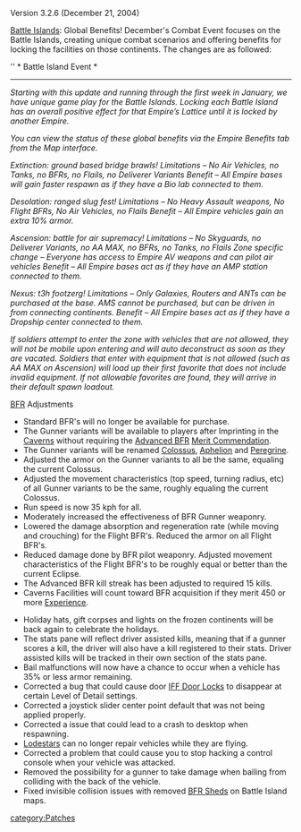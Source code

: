 Version 3.2.6 (December 21, 2004)

[Battle Islands](../Battle_Islands.md): Global Benefits! December's
Combat Event focuses on the Battle Islands, creating unique combat
scenarios and offering benefits for locking the facilities on those
continents. The changes are as followed:

'' \* Battle Island Event \*

---

_Starting with this update and running through the first week in
January, we have unique game play for the Battle Islands. Locking each
Battle Island has an overall positive effect for that Empire’s Lattice
until it is locked by another Empire._

_You can view the status of these global benefits via the Empire
Benefits tab from the Map interface._

_Extinction: ground based bridge brawls! Limitations – No Air Vehicles,
no Tanks, no BFRs, no Flails, no Deliverer Variants Benefit – All Empire
bases will gain faster respawn as if they have a Bio lab connected to
them._

_Desolation: ranged slug fest! Limitations – No Heavy Assault weapons,
No Flight BFRs, No Air Vehicles, no Flails Benefit – All Empire vehicles
gain an extra 10% armor._

_Ascension: battle for air supremacy! Limitations – No Skyguards, no
Deliverer Variants, no AA MAX, no BFRs, no Tanks, no Flails Zone
specific change – Everyone has access to Empire AV weapons and can pilot
air vehicles Benefit – All Empire bases act as if they have an AMP
station connected to them._

_Nexus: t3h footzerg! Limitations – Only Galaxies, Routers and ANTs can
be purchased at the base. AMS cannot be purchased, but can be driven in
from connecting continents. Benefit – All Empire bases act as if they
have a Dropship center connected to them._

_If soldiers attempt to enter the zone with vehicles that are not
allowed, they will not be mobile upon entering and will auto deconstruct
as soon as they are vacated. Soldiers that enter with equipment that is
not allowed (such as AA MAX on Ascension) will load up their first
favorite that does not include invalid equipment. If not allowable
favorites are found, they will arrive in their default spawn loadout._

[BFR](../BFR.md) Adjustments

- Standard BFR's will no longer be available for purchase.
- The Gunner variants will be available to players after Imprinting in
  the [Caverns](../Cavern.md) without requiring the [Advanced
  BFR](</Advanced_BFR_(Merit)>) [Merit
  Commendation](../Merit_Commendation.md).
- The Gunner variants will be renamed [Colossus](../Colossus.md),
  [Aphelion](../Aphelion.md) and
  [Peregrine](../Peregrine.md).
- Adjusted the armor on the Gunner variants to all be the same,
  equaling the current Colossus.
- Adjusted the movement characteristics (top speed, turning radius,
  etc) of all Gunner variants to be the same, roughly equaling the
  current Colossus.
- Run speed is now 35 kph for all.
- Moderately increased the effectiveness of BFR Gunner weaponry.
- Lowered the damage absorption and regeneration rate (while moving
  and crouching) for the Flight BFR's. Reduced the armor on all Flight
  BFR's.
- Reduced damage done by BFR pilot weaponry. Adjusted movement
  characteristics of the Flight BFR's to be roughly equal or better
  than the current Eclipse.
- The Advanced BFR kill streak has been adjusted to required 15 kills.
- Caverns Facilities will count toward BFR acquisition if they merit
  450 or more [Experience](../Experience.md).

<!-- -->

- Holiday hats, gift corpses and lights on the frozen continents will
  be back again to celebrate the holidays.
- The stats pane will reflect driver assisted kills, meaning that if a
  gunner scores a kill, the driver will also have a kill registered to
  their stats. Driver assisted kills will be tracked in their own
  section of the stats pane.
- Bail malfunctions will now have a chance to occur when a vehicle has
  35% or less armor remaining.
- Corrected a bug that could cause door [IFF Door
  Locks](../IFF.md) to disappear at certain Level of Detail
  settings.
- Corrected a joystick slider center point default that was not being
  applied properly.
- Corrected a issue that could lead to a crash to desktop when
  respawning.
- [Lodestars](../Lodestar.md) can no longer repair vehicles while
  they are flying.
- Corrected a problem that could cause you to stop hacking a control
  console when your vehicle was attacked.
- Removed the possibility for a gunner to take damage when bailing
  from colliding with the back of the vehicle.
- Fixed invisible collision issues with removed [BFR
  Sheds](../BFR_Shed.md) on Battle Island maps.

[category:Patches](category:Patches.md)
